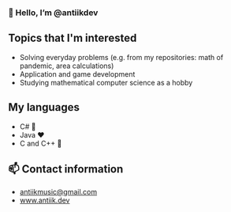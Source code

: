 ### 👋 Hello, I’m @antiikdev

## Topics that I'm interested
- Solving everyday problems (e.g. from my repositories: math of pandemic, area calculations)
- Application and game development
- Studying mathematical computer science as a hobby

## My languages
- C# :sparkling_heart:
- Java :heart:
- C and C++ :white_heart:

## 📫 Contact information
- antiikmusic@gmail.com
- www.antiik.dev
